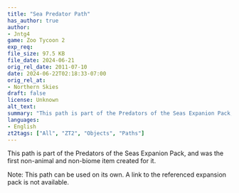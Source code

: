 ```yaml
---
title: "Sea Predator Path"
has_author: true
author: 
- Jntg4
game: Zoo Tycoon 2
exp_req: 
file_size: 97.5 KB
file_date: 2024-06-21
orig_rel_date: 2011-07-10
date: 2024-06-22T02:18:33-07:00
orig_rel_at: 
- Northern Skies
draft: false
license: Unknown
alt_text: 
summary: "This path is part of the Predators of the Seas Expanion Pack, and was the first non-animal and non-biome item created for it."
languages:
- English
zt2tags: ["All", "ZT2", "Objects", "Paths"]
---
```


This path is part of the Predators of the Seas Expanion Pack, and was the first non-animal and non-biome item created for it.

Note: This path can be used on its own. A link to the referenced expansion pack is not available.